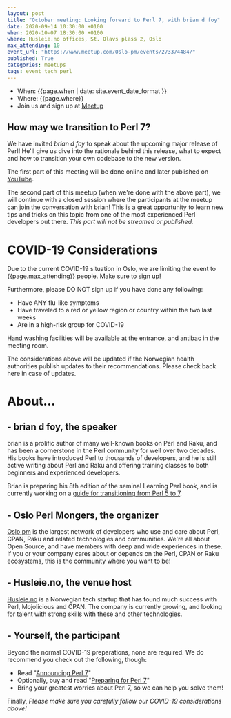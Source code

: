 ```yaml
---
layout: post
title: "October meeting: Looking forward to Perl 7, with brian d foy"
date: 2020-09-14 10:30:00 +0100
when: 2020-10-07 18:30:00 +0100
where: Husleie.no offices, St. Olavs plass 2, Oslo
max_attending: 10
event_url: "https://www.meetup.com/Oslo-pm/events/273374484/"
published: True
categories: meetups
tags: event tech perl
---
```


* When: {{page.when | date: site.event_date_format }} 
* Where: {{page.where}}
* Join us and sign up at [Meetup]({{page.event_url}})


## How may we transition to Perl 7?

We have invited _brian d foy_ to speak about the upcoming major release
of Perl! He'll give us dive into the rationale behind this release, what
to expect and how to transition your own codebase to the new version.

The first part of this meeting will be done online and later published on
[YouTube](https://www.youtube.com/channel/UCqMg7ia28fvx6iN08QR_-ig/videos).

The second part of this meetup (when we're done with the above part), we
will continue with a closed session where the participants at the meetup
can join the conversation with brian! This is a great opportunity to learn
new tips and tricks on this topic from one of the most experienced Perl
developers out there. _This part will not be streamed or published._


# COVID-19 Considerations

Due to the current COVID-19 situation in Oslo, we are limiting the event
to {{page.max_attending}} people. Make sure to sign up!

Furthermore, please DO NOT sign up if you have done any following:

* Have ANY flu-like symptoms
* Have traveled to a red or yellow region or country within the two last weeks
* Are in a high-risk group for COVID-19

Hand washing facilities will be available at the entrance, and antibac in
the meeting room.

The considerations above will be updated if the Norwegian health authorities
publish updates to their recommendations. Please check back here in case
of updates.


# About...

## - brian d foy, the speaker

brian is a prolific author of many well-known books on Perl and Raku, and
has been a cornerstone in the Perl community for well over two decades.
His books have introduced Perl to thousands of developers, and he is still
active writing about Perl and Raku and offering training classes to both
beginners and experienced developers.

Brian is preparing his 8th edition of the seminal Learning Perl book, and
is currently working on a [guide for transitioning from Perl 5 to 7](https://leanpub.com/preparing_for_perl7).


## - Oslo Perl Mongers, the organizer

[Oslo.pm](https://oslo.pm) is the largest network of developers who use and
care about Perl, CPAN, Raku and related technologies and communities. We're
all about Open Source, and have members with deep and wide experiences in
these. If you or your company cares about or depends on the Perl, CPAN
or Raku ecosystems, this is the community where you want to be!


## - Husleie.no, the venue host

[Husleie.no](https://husleie.no) is a Norwegian tech startup that has found
much success with Perl, Mojolicious and CPAN. The company is currently
growing, and looking for talent with strong skills with these and other
technologies.


## - Yourself, the participant

Beyond the normal COVID-19 preparations, none are required. We do recommend
you check out the following, though:

* Read "[Announcing Perl 7](https://www.perl.com/article/announcing-perl-7/)"
* Optionally, buy and read "[Preparing for Perl 7](https://leanpub.com/preparing_for_perl7)"
* Bring your greatest worries about Perl 7, so we can help you solve them!

Finally, *Please make sure you carefully follow our COVID-19 considerations above!*
